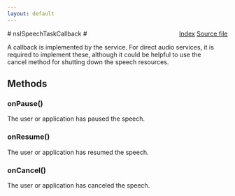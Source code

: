 ```yaml
---
layout: default
---
```

<div class='links' style='float:right'><a href="../index.html">Index</a>
<a href="http://dxr.mozilla.org/mozilla-central/source/dom/media/webspeech/synth/nsISpeechService.idl">Source file</a>
</div>
# nsISpeechTaskCallback #
  
A callback is implemented by the service. For direct audio services, it is  
required to implement these, although it could be helpful to use the  
cancel method for shutting down the speech resources.  
  

## Methods ##

### onPause() ###
  
The user or application has paused the speech.  
  

### onResume() ###
  
The user or application has resumed the speech.  
  

### onCancel() ###
  
The user or application has canceled the speech.  
  
